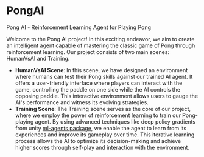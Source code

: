 # PongAI
Pong AI - Reinforcement Learning Agent for Playing Pong

Welcome to the Pong AI project! In this exciting endeavor, we aim to create an intelligent agent capable of mastering the classic game of Pong through reinforcement learning. Our project consists of two main scenes: HumanVsAI and Training.

- ****HumanVsAI Scene****:
  In this scene, we have designed an environment where humans can test their Pong skills against our trained AI agent. It offers a user-friendly interface where players can interact with the game, controlling the paddle on one side while the AI controls the opposing paddle. This interactive environment allows users to gauge the AI's performance and witness its evolving strategies.
- ****Training Scene****:
  The Training scene serves as the core of our project, where we employ the power of reinforcement learning to train our Pong-playing agent. By using advanced techniques like deep policy gradients from unity [ml-agents package](https://github.com/Unity-Technologies/ml-agents), we enable the agent to learn from its experiences and improve its gameplay over time. This iterative learning process allows the AI to optimize its decision-making and achieve higher scores through self-play and interaction with the environment.